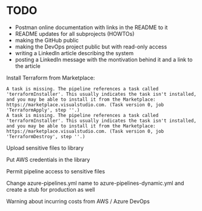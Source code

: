 # TODO

-   Postman online documentation with links in the README to it
-   README updates for all subprojects (HOWTOs)
-   making the GitHub public
-   making the DevOps project public but with read-only access
-   writing a LinkedIn article describing the system
-   posting a LinkedIn message with the montivation behind it and a link to the article

Install Terraform from Marketplace:

```
A task is missing. The pipeline references a task called 'terraformInstaller'. This usually indicates the task isn't installed, and you may be able to install it from the Marketplace: https://marketplace.visualstudio.com. (Task version 0, job 'TerraformApply', step ''.)
A task is missing. The pipeline references a task called 'terraformInstaller'. This usually indicates the task isn't installed, and you may be able to install it from the Marketplace: https://marketplace.visualstudio.com. (Task version 0, job 'TerraformDestroy', step ''.)
```

Upload sensitive files to library

Put AWS credentials in the library

Permit pipeline access to sensitive files

Change azure-pipelines.yml name to azure-pipelines-dynamic.yml and create a stub for production as well

Warning about incurring costs from AWS / Azure DevOps
